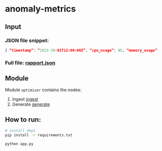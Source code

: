 # anomaly-metrics

## Input

### JSON file snippet:

```json
{ “timestamp”: “2023-10-01T12:00:00Z”, “cpu_usage”: 85, “memory_usage”: 70, “latency_ms”: 250, “disk_usage”: 65, “network_in_kbps”: 1200, “network_out_kbps”: 900, “io_wait”: 5, “thread_count”: 150, “active_connections”: 45, “error_rate”: 0.02, “uptime_seconds”: 360000, “temperature_celsius”: 65, “power_consumption_watts”: 250, “service_status”: { ‘database’: “online”, “api_gateway”: “degraded”, ‘cache’: “online” }
```

### Full file: [rapport.json](/data/rapport.json)

## Module

Module `optimizer` contains the nodes:
1. Ingest [ingest](/optimizer/ingest.py)
2. Generate [generate](/optimizer/generate.py)

## How to run:

```bash
# install deps
pip install -r requirements.txt

python app.py
```